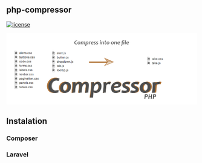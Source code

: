 

## php-compressor
[![license](https://img.shields.io/badge/license-Apache2.0-lightgrey.svg?maxAge=2592000&style=flat-square)](https://github.com/bvanhoekelen/php-compressor/blob/master/LICENSE)

<p align="center"><img src="/assets/banner.png" alt="php-compressor" /></p>



## Instalation

### Composer

### Laravel

```php


```
